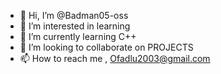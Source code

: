 - 👋 Hi, I’m @Badman05-oss
- 👀 I’m interested in learning
- 🌱 I’m currently learning C++
- 💞️ I’m looking to collaborate on PROJECTS
- 📫 How to reach me , Ofadlu2003@gmail.com


<!---
Badman05-oss/Badman05-oss is a ✨ special ✨ repository because its `README.md` (this file) appears on your GitHub profile.
You can click the Preview link to take a look at your changes.
--->
